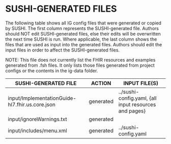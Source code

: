 # SUSHI-GENERATED FILES #

The following table shows all IG config files that were generated or copied by SUSHI.  The first column
represents the SUSHI-generated file. Authors should NOT edit SUSHI-generated files, else their edits will
be overwritten the next time SUSHI is run. Where applicable, the last column shows the files that are used
as input into the generated files. Authors should edit the input files in order to affect the SUSHI-generated
files.

NOTE: This file does not currently list the FHIR resources and examples generated from .fsh files. It only
lists those files generated from project configs or the contents in the ig-data folder.

| SUSHI-GENERATED FILE                            | ACTION    | INPUT FILE(S)                                         |
| ----------------------------------------------- | --------- | ----------------------------------------------------- |
| input/ImplementationGuide-hl7.fhir.us.core.json | generated | ../sushi-config.yaml, {all input resources and pages} |
| input/ignoreWarnings.txt                        | generated |                                                       |
| input/includes/menu.xml                         | generated | ../sushi-config.yaml                                  |